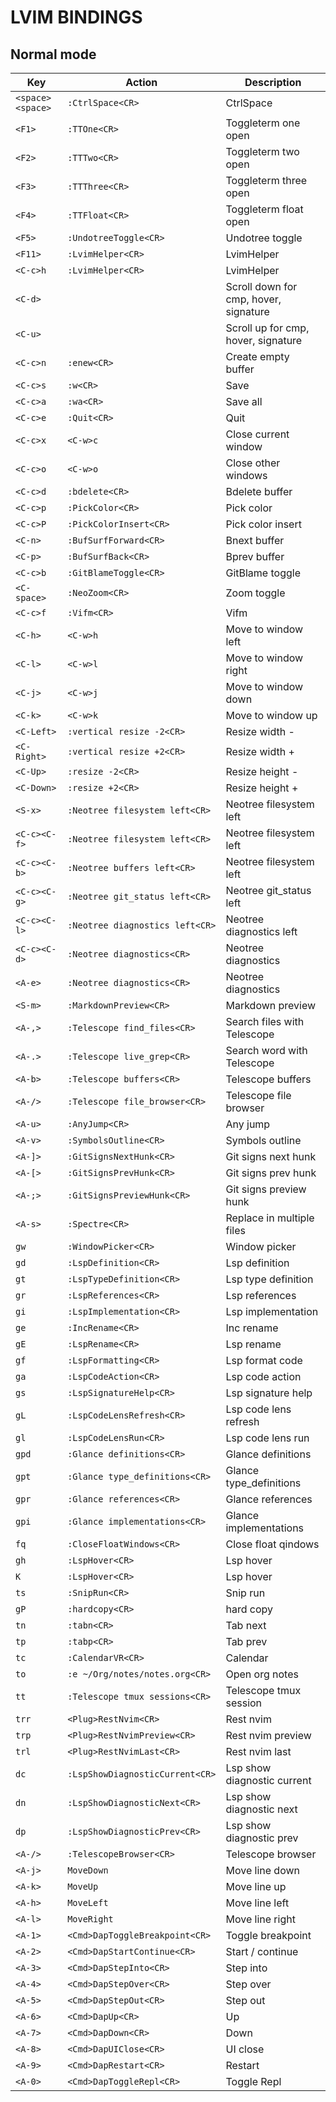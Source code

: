 # LVIM BINDINGS

## Normal mode

| Key              | Action                          | Description                           |
| ---------------- | ------------------------------- | ------------------------------------- |
| `<space><space>` | `:CtrlSpace<CR>`                | CtrlSpace                             |
| `<F1>`           | `:TTOne<CR>`                    | Toggleterm one open                   |
| `<F2>`           | `:TTTwo<CR>`                    | Toggleterm two open                   |
| `<F3>`           | `:TTThree<CR>`                  | Toggleterm three open                 |
| `<F4>`           | `:TTFloat<CR>`                  | Toggleterm float open                 |
| `<F5>`           | `:UndotreeToggle<CR>`           | Undotree toggle                       |
| `<F11>`          | `:LvimHelper<CR>`               | LvimHelper                            |
| `<C-c>h`         | `:LvimHelper<CR>`               | LvimHelper                            |
| `<C-d>`          |                                 | Scroll down for cmp, hover, signature |
| `<C-u>`          |                                 | Scroll up for cmp, hover, signature   |
| `<C-c>n`         | `:enew<CR>`                     | Create empty buffer                   |
| `<C-c>s`         | `:w<CR>`                        | Save                                  |
| `<C-c>a`         | `:wa<CR>`                       | Save all                              |
| `<C-c>e`         | `:Quit<CR>`                     | Quit                                  |
| `<C-c>x`         | `<C-w>c`                        | Close current window                  |
| `<C-c>o`         | `<C-w>o`                        | Close other windows                   |
| `<C-c>d`         | `:bdelete<CR>`                  | Bdelete buffer                        |
| `<C-c>p`         | `:PickColor<CR>`                | Pick color                            |
| `<C-c>P`         | `:PickColorInsert<CR>`          | Pick color insert                     |
| `<C-n>`          | `:BufSurfForward<CR>`           | Bnext buffer                          |
| `<C-p>`          | `:BufSurfBack<CR>`              | Bprev buffer                          |
| `<C-c>b`         | `:GitBlameToggle<CR>`           | GitBlame toggle                       |
| `<C-space>`      | `:NeoZoom<CR>`                  | Zoom toggle                           |
| `<C-c>f`         | `:Vifm<CR>`                     | Vifm                                  |
| `<C-h>`          | `<C-w>h`                        | Move to window left                   |
| `<C-l>`          | `<C-w>l`                        | Move to window right                  |
| `<C-j>`          | `<C-w>j`                        | Move to window down                   |
| `<C-k>`          | `<C-w>k`                        | Move to window up                     |
| `<C-Left>`       | `:vertical resize -2<CR>`       | Resize width -                        |
| `<C-Right>`      | `:vertical resize +2<CR>`       | Resize width +                        |
| `<C-Up>`         | `:resize -2<CR>`                | Resize height -                       |
| `<C-Down>`       | `:resize +2<CR>`                | Resize height +                       |
| `<S-x>`          | `:Neotree filesystem left<CR>`  | Neotree filesystem left               |
| `<C-c><C-f>`     | `:Neotree filesystem left<CR>`  | Neotree filesystem left               |
| `<C-c><C-b>`     | `:Neotree buffers left<CR>`     | Neotree filesystem left               |
| `<C-c><C-g>`     | `:Neotree git_status left<CR>`  | Neotree git_status left               |
| `<C-c><C-l>`     | `:Neotree diagnostics left<CR>` | Neotree diagnostics left              |
| `<C-c><C-d>`     | `:Neotree diagnostics<CR>`      | Neotree diagnostics                   |
| `<A-e>`          | `:Neotree diagnostics<CR>`      | Neotree diagnostics                   |
| `<S-m>`          | `:MarkdownPreview<CR>`          | Markdown preview                      |
| `<A-,>`          | `:Telescope find_files<CR>`     | Search files with Telescope           |
| `<A-.>`          | `:Telescope live_grep<CR>`      | Search word with Telescope            |
| `<A-b>`          | `:Telescope buffers<CR>`        | Telescope buffers                     |
| `<A-/>`          | `:Telescope file_browser<CR>`   | Telescope file browser                |
| `<A-u>`          | `:AnyJump<CR>`                  | Any jump                              |
| `<A-v>`          | `:SymbolsOutline<CR>`           | Symbols outline                       |
| `<A-]>`          | `:GitSignsNextHunk<CR>`         | Git signs next hunk                   |
| `<A-[>`          | `:GitSignsPrevHunk<CR>`         | Git signs prev hunk                   |
| `<A-;>`          | `:GitSignsPreviewHunk<CR>`      | Git signs preview hunk                |
| `<A-s>`          | `:Spectre<CR>`                  | Replace in multiple files             |
| `gw`             | `:WindowPicker<CR>`             | Window picker                         |
| `gd`             | `:LspDefinition<CR>`            | Lsp definition                        |
| `gt`             | `:LspTypeDefinition<CR>`        | Lsp type definition                   |
| `gr`             | `:LspReferences<CR>`            | Lsp references                        |
| `gi`             | `:LspImplementation<CR>`        | Lsp implementation                    |
| `ge`             | `:IncRename<CR>`                | Inc rename                            |
| `gE`             | `:LspRename<CR>`                | Lsp rename                            |
| `gf`             | `:LspFormatting<CR>`            | Lsp format code                       |
| `ga`             | `:LspCodeAction<CR>`            | Lsp code action                       |
| `gs`             | `:LspSignatureHelp<CR>`         | Lsp signature help                    |
| `gL`             | `:LspCodeLensRefresh<CR>`       | Lsp code lens refresh                 |
| `gl`             | `:LspCodeLensRun<CR>`           | Lsp code lens run                     |
| `gpd`            | `:Glance definitions<CR>`       | Glance definitions                    |
| `gpt`            | `:Glance type_definitions<CR>`  | Glance type_definitions               |
| `gpr`            | `:Glance references<CR>`        | Glance references                     |
| `gpi`            | `:Glance implementations<CR>`   | Glance implementations                |
| `fq`             | `:CloseFloatWindows<CR>`        | Close float qindows                   |
| `gh`             | `:LspHover<CR>`                 | Lsp hover                             |
| `K`              | `:LspHover<CR>`                 | Lsp hover                             |
| `ts`             | `:SnipRun<CR>`                  | Snip run                              |
| `gP`             | `:hardcopy<CR>`                 | hard copy                             |
| `tn`             | `:tabn<CR>`                     | Tab next                              |
| `tp`             | `:tabp<CR>`                     | Tab prev                              |
| `tc`             | `:CalendarVR<CR>`               | Calendar                              |
| `to`             | `:e ~/Org/notes/notes.org<CR>`  | Open org notes                        |
| `tt`             | `:Telescope tmux sessions<CR>`  | Telescope tmux session                |
| `trr`            | `<Plug>RestNvim<CR>`            | Rest nvim                             |
| `trp`            | `<Plug>RestNvimPreview<CR>`     | Rest nvim preview                     |
| `trl`            | `<Plug>RestNvimLast<CR>`        | Rest nvim last                        |
| `dc`             | `:LspShowDiagnosticCurrent<CR>` | Lsp show diagnostic current           |
| `dn`             | `:LspShowDiagnosticNext<CR>`    | Lsp show diagnostic next              |
| `dp`             | `:LspShowDiagnosticPrev<CR>`    | Lsp show diagnostic prev              |
| `<A-/>`          | `:TelescopeBrowser<CR>`         | Telescope browser                     |
| `<A-j>`          | `MoveDown`                      | Move line down                        |
| `<A-k>`          | `MoveUp`                        | Move line up                          |
| `<A-h>`          | `MoveLeft`                      | Move line left                        |
| `<A-l>`          | `MoveRight`                     | Move line right                       |
| `<A-1>`          | `<Cmd>DapToggleBreakpoint<CR>`  | Toggle breakpoint                     |
| `<A-2>`          | `<Cmd>DapStartContinue<CR>`     | Start / continue                      |
| `<A-3>`          | `<Cmd>DapStepInto<CR>`          | Step into                             |
| `<A-4>`          | `<Cmd>DapStepOver<CR>`          | Step over                             |
| `<A-5>`          | `<Cmd>DapStepOut<CR>`           | Step out                              |
| `<A-6>`          | `<Cmd>DapUp<CR>`                | Up                                    |
| `<A-7>`          | `<Cmd>DapDown<CR>`              | Down                                  |
| `<A-8>`          | `<Cmd>DapUIClose<CR>`           | UI close                              |
| `<A-9>`          | `<Cmd>DapRestart<CR>`           | Restart                               |
| `<A-0>`          | `<Cmd>DapToggleRepl<CR>`        | Toggle Repl                           |
